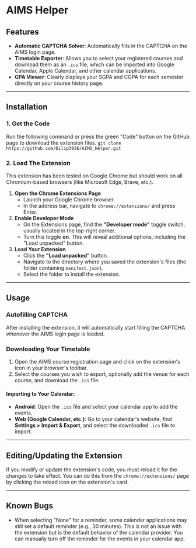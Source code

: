 # AIMS Helper

## Features

* **Automatic CAPTCHA Solver**: Automatically fills in the CAPTCHA on the AIMS login page.
* **Timetable Exporter**: Allows you to select your registered courses and download them as an `.ics` file, which can be imported into Google Calendar, Apple Calendar, and other calendar applications.
* **GPA Viewer**: Clearly displays your SGPA and CGPA for each semester directly on your course history page.

---

## Installation

### 1. Get the Code

Run the following command or press the green "Code" button on the GitHub page to download the extension files.
	```
    git clone https://github.com/Dilip3936/AIMS_Helper.git
    ```


### 2. Load The Extension

This extension has been tested on Google Chrome but should work on all Chromium-based browsers (like Microsoft Edge, Brave, etc.).

1.  **Open the Chrome Extensions Page**
    * Launch your Google Chrome browser.
    * In the address bar, navigate to `chrome://extensions/` and press Enter.
2.  **Enable Developer Mode**
    * On the Extensions page, find the **"Developer mode"** toggle switch, usually located in the top-right corner.
    * Turn this toggle **on**. This will reveal additional options, including the "Load unpacked" button.
3.  **Load Your Extension**
    * Click the **"Load unpacked"** button.
    * Navigate to the directory where you saved the extension's files (the folder containing `manifest.json`).
    * Select the folder to install the extension.

---

## Usage

### Autofilling CAPTCHA

After installing the extension, it will automatically start filling the CAPTCHA whenever the AIMS login page is loaded.

### Downloading Your Timetable

1.  Open the AIMS course registration page and click on the extension's icon in your browser's toolbar.
2.  Select the courses you wish to export, optionally add the venue for each course, and download the `.ics` file.

#### **Importing to Your Calendar:**

* **Android**: Open the `.ics` file and select your calendar app to add the events.
* **Web (Google Calendar, etc.)**: Go to your calendar's website, find **Settings > Import & Export**, and select the downloaded `.ics` file to import.

---

## Editing/Updating the Extension

If you modify or update the extension's code, you must reload it for the changes to take effect. You can do this from the `chrome://extensions/` page by clicking the reload icon on the extension's card.

---

## Known Bugs

* When selecting "None" for a reminder, some calendar applications may still set a default reminder (e.g., 30 minutes). This is not an issue with the extension but is the default behavior of the calendar provider. You can manually turn off the reminder for the events in your calendar app.